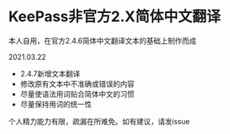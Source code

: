# KeePass非官方2.X简体中文翻译

本人自用，在官方2.4.6简体中文翻译文本的基础上制作而成

2021.03.22
* 2.4.7新增文本翻译
* 修改原有文本中不准确或错误的内容
* 尽量使语法用词贴合简体中文的习惯
* 尽量保持用词的统一性

个人精力能力有限，疏漏在所难免。如有建议，请发issue
